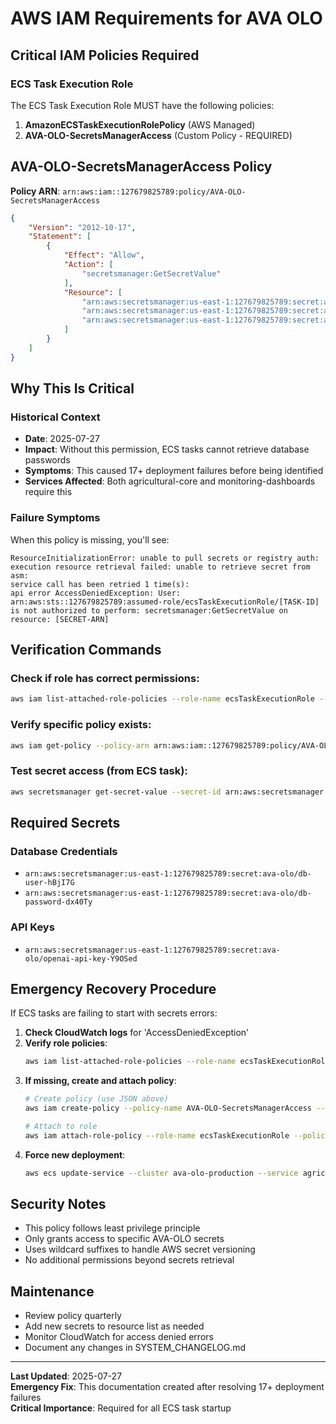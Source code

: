 # AWS IAM Requirements for AVA OLO

## Critical IAM Policies Required

### ECS Task Execution Role
The ECS Task Execution Role MUST have the following policies:

1. **AmazonECSTaskExecutionRolePolicy** (AWS Managed)
2. **AVA-OLO-SecretsManagerAccess** (Custom Policy - REQUIRED)

## AVA-OLO-SecretsManagerAccess Policy

**Policy ARN**: `arn:aws:iam::127679825789:policy/AVA-OLO-SecretsManagerAccess`

```json
{
    "Version": "2012-10-17",
    "Statement": [
        {
            "Effect": "Allow",
            "Action": [
                "secretsmanager:GetSecretValue"
            ],
            "Resource": [
                "arn:aws:secretsmanager:us-east-1:127679825789:secret:ava-olo/db-user-*",
                "arn:aws:secretsmanager:us-east-1:127679825789:secret:ava-olo/db-password-*",
                "arn:aws:secretsmanager:us-east-1:127679825789:secret:ava-olo/openai-api-key-*"
            ]
        }
    ]
}
```

## Why This Is Critical

### Historical Context
- **Date**: 2025-07-27
- **Impact**: Without this permission, ECS tasks cannot retrieve database passwords
- **Symptoms**: This caused 17+ deployment failures before being identified
- **Services Affected**: Both agricultural-core and monitoring-dashboards require this

### Failure Symptoms
When this policy is missing, you'll see:
```
ResourceInitializationError: unable to pull secrets or registry auth: 
execution resource retrieval failed: unable to retrieve secret from asm: 
service call has been retried 1 time(s): 
api error AccessDeniedException: User: arn:aws:sts::127679825789:assumed-role/ecsTaskExecutionRole/[TASK-ID] 
is not authorized to perform: secretsmanager:GetSecretValue on resource: [SECRET-ARN]
```

## Verification Commands

### Check if role has correct permissions:
```bash
aws iam list-attached-role-policies --role-name ecsTaskExecutionRole --region us-east-1
```

### Verify specific policy exists:
```bash
aws iam get-policy --policy-arn arn:aws:iam::127679825789:policy/AVA-OLO-SecretsManagerAccess --region us-east-1
```

### Test secret access (from ECS task):
```bash
aws secretsmanager get-secret-value --secret-id arn:aws:secretsmanager:us-east-1:127679825789:secret:ava-olo/db-user-hBjI7G --region us-east-1
```

## Required Secrets

### Database Credentials
- `arn:aws:secretsmanager:us-east-1:127679825789:secret:ava-olo/db-user-hBjI7G`
- `arn:aws:secretsmanager:us-east-1:127679825789:secret:ava-olo/db-password-dx40Ty`

### API Keys
- `arn:aws:secretsmanager:us-east-1:127679825789:secret:ava-olo/openai-api-key-Y9OSed`

## Emergency Recovery Procedure

If ECS tasks are failing to start with secrets errors:

1. **Check CloudWatch logs** for 'AccessDeniedException'
2. **Verify role policies**:
   ```bash
   aws iam list-attached-role-policies --role-name ecsTaskExecutionRole
   ```
3. **If missing, create and attach policy**:
   ```bash
   # Create policy (use JSON above)
   aws iam create-policy --policy-name AVA-OLO-SecretsManagerAccess --policy-document file://policy.json
   
   # Attach to role
   aws iam attach-role-policy --role-name ecsTaskExecutionRole --policy-arn arn:aws:iam::127679825789:policy/AVA-OLO-SecretsManagerAccess
   ```
4. **Force new deployment**:
   ```bash
   aws ecs update-service --cluster ava-olo-production --service agricultural-core --force-new-deployment
   ```

## Security Notes

- This policy follows least privilege principle
- Only grants access to specific AVA-OLO secrets
- Uses wildcard suffixes to handle AWS secret versioning
- No additional permissions beyond secrets retrieval

## Maintenance

- Review policy quarterly
- Add new secrets to resource list as needed
- Monitor CloudWatch for access denied errors
- Document any changes in SYSTEM_CHANGELOG.md

---

**Last Updated**: 2025-07-27  
**Emergency Fix**: This documentation created after resolving 17+ deployment failures  
**Critical Importance**: Required for all ECS task startup